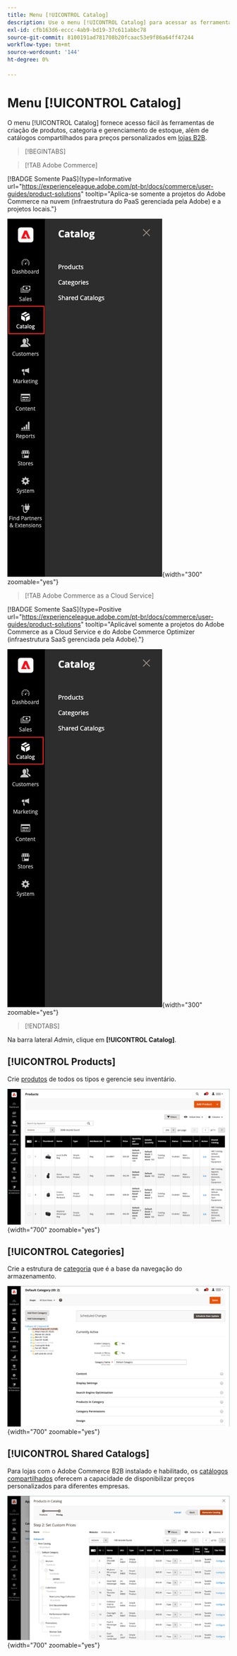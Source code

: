 ```yaml
---
title: Menu [!UICONTROL Catalog]
description: Use o menu [!UICONTROL Catalog] para acessar as ferramentas de criação de produtos, categoria e gerenciamento de estoque.
exl-id: cfb163d6-eccc-4ab9-bd19-37c611abbc78
source-git-commit: 8100191ad781708b20fcaac53e9f86a64ff47244
workflow-type: tm+mt
source-wordcount: '144'
ht-degree: 0%

---
```


# Menu [!UICONTROL Catalog]

O menu [!UICONTROL Catalog] fornece acesso fácil às ferramentas de criação de produtos, categoria e gerenciamento de estoque, além de catálogos compartilhados para preços personalizados em [lojas B2B](https://experienceleague.adobe.com/docs/commerce-admin/b2b/introduction.html?lang=pt-BR).

>[!BEGINTABS]

>[!TAB Adobe Commerce]

[!BADGE Somente PaaS]{type=Informative url="https://experienceleague.adobe.com/pt-br/docs/commerce/user-guides/product-solutions" tooltip="Aplica-se somente a projetos do Adobe Commerce na nuvem (infraestrutura do PaaS gerenciada pela Adobe) e a projetos locais."}

![Menu Catálogo](./assets/admin-menu-catalog.png){width="300" zoomable="yes"}

>[!TAB Adobe Commerce as a Cloud Service]

[!BADGE Somente SaaS]{type=Positive url="https://experienceleague.adobe.com/pt-br/docs/commerce/user-guides/product-solutions" tooltip="Aplicável somente a projetos do Adobe Commerce as a Cloud Service e do Adobe Commerce Optimizer (infraestrutura SaaS gerenciada pela Adobe)."}

![Menu Catálogo](./assets/admin-menu-catalog-accs.png){width="300" zoomable="yes"}

>[!ENDTABS]

Na barra lateral _Admin_, clique em **[!UICONTROL Catalog]**.

## [!UICONTROL Products]

Crie [produtos](products-list.md) de todos os tipos e gerencie seu inventário.

![Grade de produtos](./assets/products-grid.png){width="700" zoomable="yes"}

## [!UICONTROL Categories]

Crie a estrutura de [categoria](categories.md) que é a base da navegação do armazenamento.

![Espaço de trabalho de categoria](./assets/category-workspace.png){width="700" zoomable="yes"}

## [!UICONTROL Shared Catalogs]

Para lojas com o Adobe Commerce B2B instalado e habilitado, os [catálogos compartilhados](https://experienceleague.adobe.com/docs/commerce-admin/b2b/shared-catalogs/catalog-shared.html?lang=pt-BR) oferecem a capacidade de disponibilizar preços personalizados para diferentes empresas.

![Produtos do catálogo compartilhado](./assets/shared-catalog-setup.png){width="700" zoomable="yes"}
